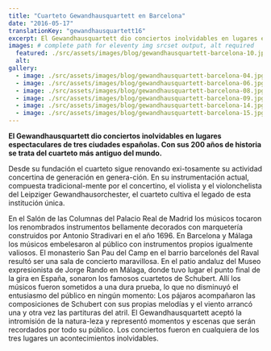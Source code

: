 ```yaml
---
title: "Cuarteto Gewandhausquartett en Barcelona"
date: "2016-05-17"
translationKey: "gewandhausquartett16"
excerpt: El Gewandhausquartett dio conciertos inolvidables en lugares espectaculares de tres ciudades españolas.
images: # complete path for eleventy img srcset output, alt required
  featured: ./src/assets/images/blog/gewandhausquartett-barcelona-10.jpg
  alt:
gallery:
  - image: ./src/assets/images/blog/gewandhausquartett-barcelona-04.jpg
  - image: ./src/assets/images/blog/gewandhausquartett-barcelona-06.jpg
  - image: ./src/assets/images/blog/gewandhausquartett-barcelona-08.jpg
  - image: ./src/assets/images/blog/gewandhausquartett-barcelona-09.jpg
  - image: ./src/assets/images/blog/gewandhausquartett-barcelona-14.jpg
  - image: ./src/assets/images/blog/gewandhausquartett-barcelona-15.jpg
---
```


**El Gewandhausquartett dio conciertos inolvidables en lugares espectaculares de tres ciudades españolas. Con sus 200 años de historia se trata del cuarteto más antiguo del mundo.**

Desde su fundación el cuarteto sigue renovando exi-tosamente su actividad concertina de generación en genera-ción. En su instrumentación actual, compuesta tradicional-mente por el concertino, el violista y el violonchelista del Leipziger Gewandhausorchester, el cuarteto cultiva el legado de esta institución única.

En el Salón de las Columnas del Palacio Real de Madrid los músicos tocaron los renombrados instrumentos bellamente decorados con marquetería construidos por Antonio Stradivari en el año 1696. En Barcelona y Málaga los músicos embelesaron al público con instrumentos propios igualmente valiosos. El monasterio San Pau del Camp en el barrio barcelonés del Raval resultó ser una sala de concierto maravillosa. En el patio andaluz del Museo expresionista de Jorge Rando en Málaga, donde tuvo lugar el punto final de la gira en España, sonaron los famosos cuartetos de Schubert. Allí los músicos fueron sometidos a una dura prueba, lo que no disminuyó el entusiasmo del público en ningún momento: Los pájaros acompañaron las composiciones de Schubert con sus propias melodías y el viento arrancó una y otra vez las partituras del atril. El Gewandhausquartett aceptó la intromisión de la natura-leza y representó momentos y escenas que serán recordados por todo su público. Los conciertos fueron en cualquiera de los tres lugares un acontecimientos inolvidables.
